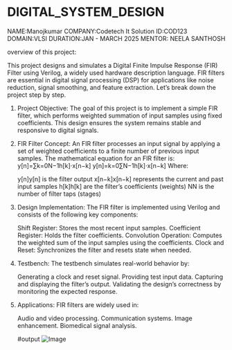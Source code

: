 # DIGITAL_SYSTEM_DESIGN

NAME:Manojkumar
COMPANY:Codetech It Solution 
ID:COD123
DOMAIN:VLSI 
DURATION:JAN - MARCH 2025 
MENTOR: NEELA SANTHOSH

overview of this project:

This project designs and simulates a Digital Finite Impulse Response (FIR) Filter using Verilog, a widely used hardware description language. FIR filters are essential in digital signal processing (DSP) for applications like noise reduction, signal smoothing, and feature extraction. Let’s break down the project step by step.

1. Project Objective:
The goal of this project is to implement a simple FIR filter, which performs weighted summation of input samples using fixed coefficients. This design ensures the system remains stable and responsive to digital signals.

2. FIR Filter Concept:
An FIR filter processes an input signal by applying a set of weighted coefficients to a finite number of previous input samples. The mathematical equation for an FIR filter is:
y[n]=∑k=0N−1h[k]⋅x[n−k]
y[n]=k=0∑N−1​h[k]⋅x[n−k]
Where:

    y[n]y[n] is the filter output
    x[n−k]x[n−k] represents the current and past input samples
    h[k]h[k] are the filter’s coefficients (weights)
    NN is the number of filter taps (stages)

3. Design Implementation:
The FIR filter is implemented using Verilog and consists of the following key components:

    Shift Register: Stores the most recent input samples.
    Coefficient Register: Holds the filter coefficients.
    Convolution Operation: Computes the weighted sum of the input samples using the coefficients.
    Clock and Reset: Synchronizes the filter and resets state when needed.

4. Testbench:
The testbench simulates real-world behavior by:

    Generating a clock and reset signal.
    Providing test input data.
    Capturing and displaying the filter’s output.
    Validating the design’s correctness by monitoring the expected response.

5. Applications:
FIR filters are widely used in:

    Audio and video processing.
    Communication systems.
    Image enhancement.
    Biomedical signal analysis.



   #output
   ![Image](https://github.com/user-attachments/assets/1911f1fa-5791-420c-a0c0-2aa1c5ff0086)
